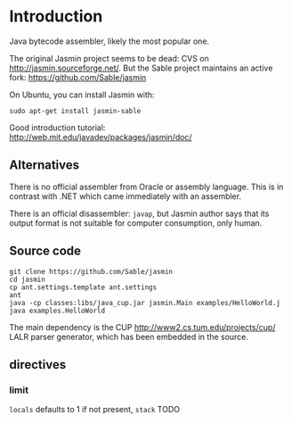 # Introduction

Java bytecode assembler, likely the most popular one.

The original Jasmin project seems to be dead: CVS on <http://jasmin.sourceforge.net/>. But the Sable project maintains an active fork: <https://github.com/Sable/jasmin>

On Ubuntu, you can install Jasmin with:

    sudo apt-get install jasmin-sable

Good introduction tutorial: <http://web.mit.edu/javadev/packages/jasmin/doc/>

## Alternatives

There is no official assembler from Oracle or assembly language. This is in contrast with .NET which came immediately with an assembler.

There is an official disassembler: `javap`, but Jasmin author says that its output format is not suitable for computer consumption, only human.

## Source code

    git clone https://github.com/Sable/jasmin
    cd jasmin
    cp ant.settings.template ant.settings
    ant
    java -cp classes:libs/java_cup.jar jasmin.Main examples/HelloWorld.j
    java examples.HelloWorld

The main dependency is the CUP <http://www2.cs.tum.edu/projects/cup/> LALR parser generator, which has been embedded in the source.

## directives

### limit

`locals` defaults to 1 if not present, `stack` TODO

